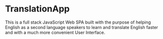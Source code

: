# TranslationApp

This is a full stack JavaScript Web SPA built with the purpose of 
helping English as a second language speakers to learn and translate English
faster and with a much more convenient User Interface.

